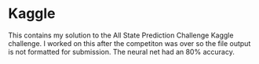 # Kaggle
This contains my solution to the All State Prediction Challenge Kaggle challenge. I worked on this after the competiton
was over so the file output is not formatted for submission. The neural net had an 80% accuracy.
